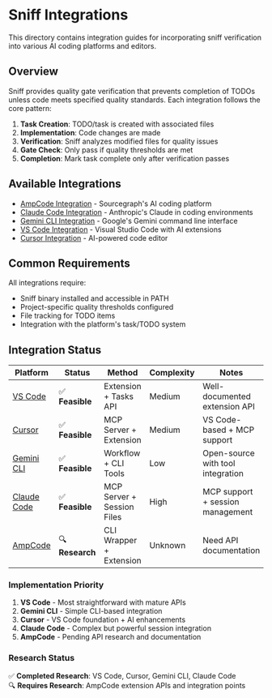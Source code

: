 # Sniff Integrations

This directory contains integration guides for incorporating sniff verification into various AI coding platforms and editors.

## Overview

Sniff provides quality gate verification that prevents completion of TODOs unless code meets specified quality standards. Each integration follows the core pattern:

1. **Task Creation**: TODO/task is created with associated files
2. **Implementation**: Code changes are made
3. **Verification**: Sniff analyzes modified files for quality issues
4. **Gate Check**: Only pass if quality thresholds are met
5. **Completion**: Mark task complete only after verification passes

## Available Integrations

- [AmpCode Integration](./ampcode.md) - Sourcegraph's AI coding platform
- [Claude Code Integration](./claude-code.md) - Anthropic's Claude in coding environments
- [Gemini CLI Integration](./gemini-cli.md) - Google's Gemini command line interface
- [VS Code Integration](./vscode.md) - Visual Studio Code with AI extensions
- [Cursor Integration](./cursor.md) - AI-powered code editor

## Common Requirements

All integrations require:

- Sniff binary installed and accessible in PATH
- Project-specific quality thresholds configured
- File tracking for TODO items
- Integration with the platform's task/TODO system

## Integration Status

| Platform                        | Status          | Method                     | Complexity | Notes                             |
| ------------------------------- | --------------- | -------------------------- | ---------- | --------------------------------- |
| [VS Code](./vscode.md)          | ✅ **Feasible** | Extension + Tasks API      | Medium     | Well-documented extension API     |
| [Cursor](./cursor.md)           | ✅ **Feasible** | MCP Server + Extension     | Medium     | VS Code-based + MCP support       |
| [Gemini CLI](./gemini-cli.md)   | ✅ **Feasible** | Workflow + CLI Tools       | Low        | Open-source with tool integration |
| [Claude Code](./claude-code.md) | ✅ **Feasible** | MCP Server + Session Files | High       | MCP support + session management  |
| [AmpCode](./ampcode.md)         | 🔍 **Research** | CLI Wrapper + Extension    | Unknown    | Need API documentation            |

### Implementation Priority

1. **VS Code** - Most straightforward with mature APIs
2. **Gemini CLI** - Simple CLI-based integration
3. **Cursor** - VS Code foundation + AI enhancements
4. **Claude Code** - Complex but powerful session integration
5. **AmpCode** - Pending API research and documentation

### Research Status

✅ **Completed Research**: VS Code, Cursor, Gemini CLI, Claude Code  
🔍 **Requires Research**: AmpCode extension APIs and integration points
